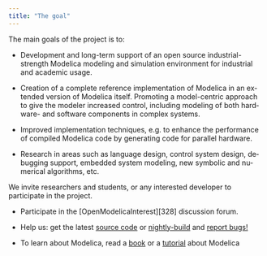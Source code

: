 ```yaml
---
title: "The goal"
---
```

The main goals of the project is to:

<!--      
<ul class="arrow">
-->

  * <span lang="EN-US">Development and long-term support of an open source industrial-strength Modelica modeling and simulation environment for industrial and academic usage. </span>

  * <span lang="EN-US">Creation of a complete reference implementation of Modelica in an extended version of Modelica itself. Promoting a model-centric approach to give the modeler increased control, including modeling of both hardware- and software components in complex systems. </span>

  * <span lang="EN-US">Improved implementation techniques, e.g. to enhance the performance of compiled Modelica code by generating code for parallel hardware. </span>

  * <span lang="EN-US">Research in areas such as language design, control system design, debugging support, embedded system modeling, new symbolic and numerical algorithms, etc.</span>

We invite researchers and students, or any interested developer to participate in the project.

  * Participate in the [OpenModelicaInterest][328] discussion forum.

  * Help us: get the latest [source code][339] or [nightly-build][339] and [report bugs!][340]

  * To learn about Modelica, read a [book][341] or a [tutorial][342] about Modelica

 [339]: index.php/developersresources/source-code
 [340]: https://github.com/OpenModelica/OpenModelica/issues/new/choose
 [341]: index.php/research/booksproceedings#books
 [342]: images/docs/userdocs/modprod2012-tutorial1-Peter-Fritzson-ModelicaTutorial.pdf